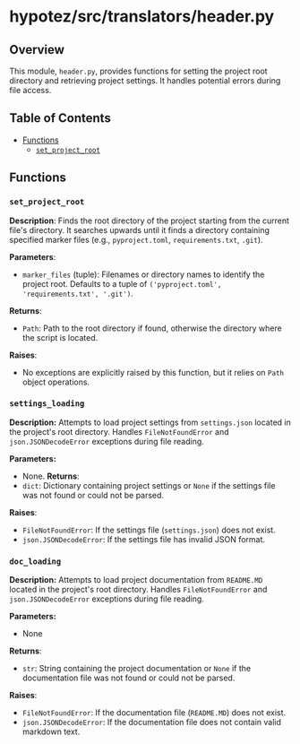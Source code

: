 # hypotez/src/translators/header.py

## Overview

This module, `header.py`, provides functions for setting the project root directory and retrieving project settings.  It handles potential errors during file access.

## Table of Contents

* [Functions](#functions)
    * [`set_project_root`](#set_project_root)

## Functions

### `set_project_root`

**Description**: Finds the root directory of the project starting from the current file's directory. It searches upwards until it finds a directory containing specified marker files (e.g., `pyproject.toml`, `requirements.txt`, `.git`).

**Parameters**:

- `marker_files` (tuple): Filenames or directory names to identify the project root. Defaults to a tuple of `('pyproject.toml', 'requirements.txt', '.git')`.

**Returns**:

- `Path`: Path to the root directory if found, otherwise the directory where the script is located.


**Raises**:

-  No exceptions are explicitly raised by this function, but it relies on `Path` object operations.


### `settings_loading`
**Description:** Attempts to load project settings from `settings.json` located in the project's root directory. Handles `FileNotFoundError` and `json.JSONDecodeError` exceptions during file reading.

**Parameters:**
- None.
**Returns**:
- `dict`:  Dictionary containing project settings or `None` if the settings file was not found or could not be parsed.

**Raises**:
- `FileNotFoundError`: If the settings file (`settings.json`) does not exist.
- `json.JSONDecodeError`: If the settings file has invalid JSON format.


### `doc_loading`

**Description:** Attempts to load project documentation from `README.MD` located in the project's root directory.  Handles `FileNotFoundError` and `json.JSONDecodeError` exceptions during file reading.

**Parameters:**

- None

**Returns**:

- `str`: String containing the project documentation or `None` if the documentation file was not found or could not be parsed.

**Raises**:

- `FileNotFoundError`: If the documentation file (`README.MD`) does not exist.
- `json.JSONDecodeError`: If the documentation file does not contain valid markdown text.
